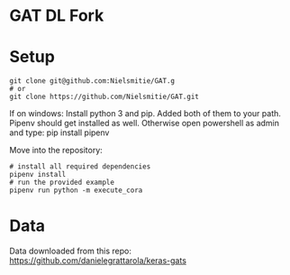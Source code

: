 # GAT DL Fork

# Setup

```shell
git clone git@github.com:Nielsmitie/GAT.g
# or 
git clone https://github.com/Nielsmitie/GAT.git
```
If on windows:
Install python 3 and pip. Added both of them to your path. Pipenv should get installed as well.
Otherwise open powershell as admin and type: pip install pipenv

Move into the repository:
```shell
# install all required dependencies
pipenv install
# run the provided example
pipenv run python -m execute_cora
```

# Data

Data downloaded from this repo:
https://github.com/danielegrattarola/keras-gats
